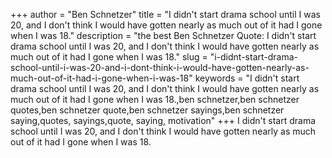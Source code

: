 +++
author = "Ben Schnetzer"
title = "I didn't start drama school until I was 20, and I don't think I would have gotten nearly as much out of it had I gone when I was 18."
description = "the best Ben Schnetzer Quote: I didn't start drama school until I was 20, and I don't think I would have gotten nearly as much out of it had I gone when I was 18."
slug = "i-didnt-start-drama-school-until-i-was-20-and-i-dont-think-i-would-have-gotten-nearly-as-much-out-of-it-had-i-gone-when-i-was-18"
keywords = "I didn't start drama school until I was 20, and I don't think I would have gotten nearly as much out of it had I gone when I was 18.,ben schnetzer,ben schnetzer quotes,ben schnetzer quote,ben schnetzer sayings,ben schnetzer saying,quotes, sayings,quote, saying, motivation"
+++
I didn't start drama school until I was 20, and I don't think I would have gotten nearly as much out of it had I gone when I was 18.
